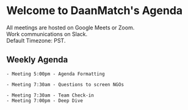# Welcome to DaanMatch's Agenda

All meetings are hosted on Google Meets or Zoom. <br>
Work communications on Slack. <br>
Default Timezone: PST.

## Weekly Agenda

```{tabbed} Mon
- Meeting 5:00pm - Agenda Formatting
```

```{tabbed} Tue
- Meeting 7:30am - Questions to screen NGOs
```

```{tabbed} Wed
- Meeting 7:30am - Team Check-in
- Meeting 7:00pm - Deep Dive
```

```{tabbed} Thu
```

```{tabbed} Fri
```
